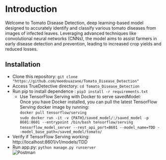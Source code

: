 
# Introduction
Welcome to Tomato Disease Detection, deep learning-based model designed to accurately identify and classify various tomato diseases from images of infected leaves. Leveraging advanced techniques like convolutional neural networks (CNNs), the model aims to assist farmers in early disease detection and prevention, leading to increased crop yields and reduced losses.

## Installation
* Clone this repository: `git clone "https://github.com/meedouazane/Tomato_Disease_Detection"`
* Access TrueDetective directory: `cd Tomato_Disease_Detection`
* Run pip to install dependence : `pip3 install -r requirements.txt`
  * Use TensorFlow Serving with Docker to serve savedModel:<br/>
      Once you have Docker installed, you can pull the latest TensorFlow Serving docker image by running:<br/>
          `docker pull tensorflow/serving`<br/>
          `sudo docker run -it -v {PATH}/saved_model/:/saved_model -p 8601:8601 --entrypoint /bin/bash tensorflow/serving`<br/>
          `tensorflow_model_server --rest_api_port=8601 --model_name=TDD --model_base_path=/saved_model/tomato/`<br/>
* Verify if TensorFlow Serving working: http://localhost:8601/v1/models/TDD<br/>
* Run app.py: `python manage.py runserver`<br/>
![Postman](https://i.ibb.co/88f4f38/tomato.jpg)





